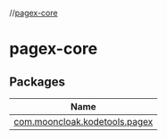 //[pagex-core](index.md)

# pagex-core

## Packages

| Name |
|---|
| [com.mooncloak.kodetools.pagex](pagex-core/com.mooncloak.kodetools.pagex/index.md) |
